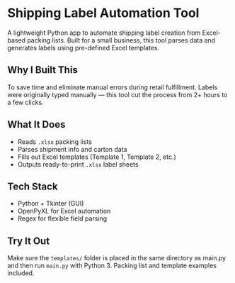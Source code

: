 # Shipping Label Automation Tool

A lightweight Python app to automate shipping label creation from Excel-based packing lists. Built for a small business, this tool parses data and generates labels using pre-defined Excel templates.

## Why I Built This

To save time and eliminate manual errors during retail fulfillment. Labels were originally typed manually — this tool cut the process from 2+ hours to a few clicks.

## What It Does

- Reads `.xlsx` packing lists
- Parses shipment info and carton data
- Fills out Excel templates (Template 1, Template 2, etc.)
- Outputs ready-to-print `.xlsx` label sheets

## Tech Stack

- Python + Tkinter (GUI)
- OpenPyXL for Excel automation
- Regex for flexible field parsing

## Try It Out

Make sure the `templates/` folder is placed in the same directory as main.py and then run `main.py` with Python 3. Packing list and template examples included.